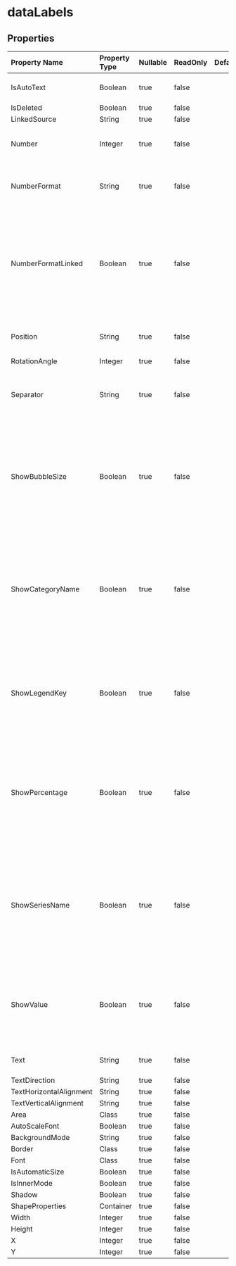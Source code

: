 # **dataLabels**

 

## **Properties**

| Property Name | Property Type | Nullable |  ReadOnly | DefaultValue | Description | 
| :- | :- | :- |:- |  :- | :- |
|IsAutoText|Boolean|true|false |  |Indicates the text is auto generated.|
|IsDeleted|Boolean|true|false |  ||
|LinkedSource|String|true|false |  ||
|Number|Integer|true|false |  |Gets and sets the built-in number format.|
|NumberFormat|String|true|false |  |Represents the format string for the DataLabels object.|
|NumberFormatLinked|Boolean|true|false |  |True if the number format is linked to the cells                         (so that the number format changes in the labels when it changes in the cells).|
|Position|String|true|false |  |Represents the position of the data label.|
|RotationAngle|Integer|true|false |  ||
|Separator|String|true|false |  |Gets or sets the separator type used for the data labels on a chart.|
|ShowBubbleSize|Boolean|true|false |  |Represents a specified chart's data label percentage value display behavior. True displays the percentage value. False to hide.|
|ShowCategoryName|Boolean|true|false |  |Represents a specified chart's data label category name display behavior.True to display the category name for the data labels on a chart. False to hide.|
|ShowLegendKey|Boolean|true|false |  |Represents a specified chart's data label legend key display behavior.                        True if the data label legend key is visible.|
|ShowPercentage|Boolean|true|false |  |Represents a specified chart's data label percentage value display behavior. True displays the percentage value. False to hide.|
|ShowSeriesName|Boolean|true|false |  |Returns or sets a Boolean to indicate the series name display behavior for the data labels on a chart.                        True to show the series name. False to hide.|
|ShowValue|Boolean|true|false |  |Represents a specified chart's data label values display behavior. True displays the values. False to hide.|
|Text|String|true|false |  |Gets or sets the text of data label.|
|TextDirection|String|true|false |  ||
|TextHorizontalAlignment|String|true|false |  ||
|TextVerticalAlignment|String|true|false |  ||
|Area|Class|true|false |  ||
|AutoScaleFont|Boolean|true|false |  ||
|BackgroundMode|String|true|false |  ||
|Border|Class|true|false |  ||
|Font|Class|true|false |  ||
|IsAutomaticSize|Boolean|true|false |  ||
|IsInnerMode|Boolean|true|false |  ||
|Shadow|Boolean|true|false |  ||
|ShapeProperties|Container|true|false |  ||
|Width|Integer|true|false |  ||
|Height|Integer|true|false |  ||
|X|Integer|true|false |  ||
|Y|Integer|true|false |  ||

